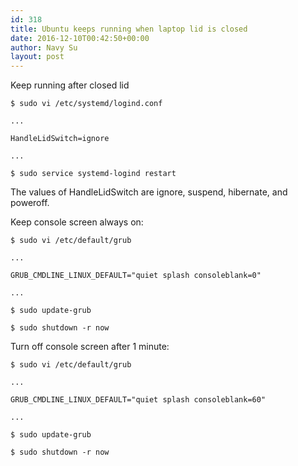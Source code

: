 ```yaml
---
id: 318
title: Ubuntu keeps running when laptop lid is closed
date: 2016-12-10T00:42:50+00:00
author: Navy Su
layout: post
---
```

Keep running after closed lid

~~~shell
$ sudo vi /etc/systemd/logind.conf

...

HandleLidSwitch=ignore

...

$ sudo service systemd-logind restart
~~~

The values of HandleLidSwitch are ignore, suspend, hibernate, and poweroff.

Keep console screen always on:

~~~shell
$ sudo vi /etc/default/grub

...

GRUB_CMDLINE_LINUX_DEFAULT="quiet splash consoleblank=0"

...

$ sudo update-grub

$ sudo shutdown -r now

~~~

Turn off console screen after 1 minute:

~~~shell
$ sudo vi /etc/default/grub

...

GRUB_CMDLINE_LINUX_DEFAULT="quiet splash consoleblank=60"

...

$ sudo update-grub

$ sudo shutdown -r now

~~~